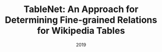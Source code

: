 ---
title: "TableNet: An Approach for Determining Fine-grained Relations for Wikipedia Tables"
collection: publications
permalink: /publication/2019-DBLP:journals_corr_abs-1902-01740
date: 2019
venue: 'nan'
---